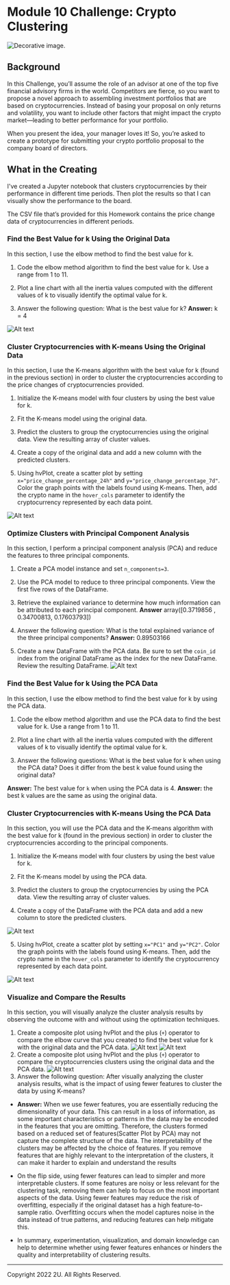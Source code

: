 # Module 10 Challenge: Crypto Clustering

![Decorative image.]([Images/10-5-challenge-image.png](https://git.bootcampcontent.com/Monash-University/MONU-VIRT-FIN-PT-06-2023-U-LOLC/-/raw/main/10-Unsupervised-Learning/Homework/Instructions/Images/10-5-challenge-image.png))


## Background

In this Challenge, you’ll assume the role of an advisor at one of the top five financial advisory firms in the world. Competitors are fierce, so you want to propose a novel approach to assembling investment portfolios that are based on cryptocurrencies. Instead of basing your proposal on only returns and volatility, you want to include other factors that might impact the crypto market&mdash;leading to better performance for your portfolio.

When you present the idea, your manager loves it! So, you’re asked to create a prototype for submitting your crypto portfolio proposal to the company board of directors.

## What in the Creating

I've created a Jupyter notebook that clusters cryptocurrencies by their performance in different time periods. Then plot the results so that I can visually show the performance to the board.

The CSV file that’s provided for this Homework contains the price change data of cryptocurrencies in different periods.


### Find the Best Value for k Using the Original Data

In this section, I use the elbow method to find the best value for k.

1. Code the elbow method algorithm to find the best value for k. Use a range from 1 to 11.

2. Plot a line chart with all the inertia values computed with the different values of k to visually identify the optimal value for k.

3. Answer the following question: What is the best value for k?
    **Answer:** k = 4

![Alt text](https://github.com/CharinthipPalmy/Module-10-Challenge/blob/main/Elbow%20curve%20by%20k.png?raw=true)

### Cluster Cryptocurrencies with K-means Using the Original Data

In this section, I use the K-means algorithm with the best value for k (found in the previous section) in order to cluster the cryptocurrencies according to the price changes of cryptocurrencies provided.

1. Initialize the K-means model with four clusters by using the best value for k.

2. Fit the K-means model using the original data.

3. Predict the clusters to group the cryptocurrencies using the original data. View the resulting array of cluster values.

4. Create a copy of the original data and add a new column with the predicted clusters.

5. Using hvPlot, create a scatter plot by setting `x="price_change_percentage_24h"` and `y="price_change_percentage_7d"`. Color the graph points with the labels found using K-means. Then, add the crypto name in the `hover_cols` parameter to identify the cryptocurrency represented by each data point.

![Alt text](https://github.com/CharinthipPalmy/Module-10-Challenge/blob/main/scatter%20plot%20by%20k.png?raw=true)

### Optimize Clusters with Principal Component Analysis

In this section, I perform a principal component analysis (PCA) and reduce the features to three principal components.

1. Create a PCA model instance and set `n_components=3`.

2. Use the PCA model to reduce to three principal components. View the first five rows of the DataFrame.

3. Retrieve the explained variance to determine how much information can be attributed to each principal component.
**Answer** array([0.3719856 , 0.34700813, 0.17603793])

4. Answer the following question: What is the total explained variance of the three principal components?
**Answer:** 0.89503166

6. Create a new DataFrame with the PCA data. Be sure to set the `coin_id` index from the original DataFrame as the index for the new DataFrame. Review the resulting DataFrame.
![Alt text](https://github.com/CharinthipPalmy/Module-10-Challenge/blob/main/Image%205-9-2023%20at%204.00%20pm.jpg?raw=true)


### Find the Best Value for k Using the PCA Data

In this section, I use the elbow method to find the best value for k by using the PCA data.

1. Code the elbow method algorithm and use the PCA data to find the best value for k. Use a range from 1 to 11.

2. Plot a line chart with all the inertia values computed with the different values of k to visually identify the optimal value for k.

3. Answer the following questions: What is the best value for k when using the PCA data? Does it differ from the best k value found using the original data?

**Answer:** The best value for `k` when using the PCA data is 4.
**Answer:** the best k values are the same as using the original data.

### Cluster Cryptocurrencies with K-means Using the PCA Data

In this section, you will use the PCA data and the K-means algorithm with the best value for k (found in the previous section) in order to cluster the cryptocurrencies according to the principal components.

1. Initialize the K-means model with four clusters by using the best value for k.

2. Fit the K-means model by using the PCA data.

3. Predict the clusters to group the cryptocurrencies by using the PCA data. View the resulting array of cluster values.

4. Create a copy of the DataFrame with the PCA data and add a new column to store the predicted clusters.

![Alt text](https://github.com/CharinthipPalmy/Module-10-Challenge/blob/main/Image%205-9-2023%20at%204.07%20pm.jpg?raw=true)

5. Using hvPlot, create a scatter plot by setting `x="PC1"` and `y="PC2"`. Color the graph points with the labels found using K-means. Then, add the crypto name in the `hover_cols` parameter to identify the cryptocurrency represented by each data point.

![Alt text](https://github.com/CharinthipPalmy/Module-10-Challenge/blob/main/PCA%20scatter.png?raw=true)

### Visualize and Compare the Results

In this section, you will visually analyze the cluster analysis results by observing the outcome with and without using the optimization techniques.

1. Create a composite plot using hvPlot and the plus (`+`) operator to compare the elbow curve that you created to find the best value for k with the original data and the PCA data.
![Alt text](https://github.com/CharinthipPalmy/Module-10-Challenge/blob/main/2Elbows.png?raw=true)
![Alt text](https://github.com/CharinthipPalmy/Module-10-Challenge/blob/main/Elbow_in_1.png?raw=true)
3. Create a composite plot using hvPlot and the plus (`+`) operator to compare the cryptocurrencies clusters using the original data and the PCA data.
![Alt text](https://github.com/CharinthipPalmy/Module-10-Challenge/blob/main/2Scatters.png?raw=true)
4. Answer the following question: After visually analyzing the cluster analysis results, what is the impact of using fewer features to cluster the data by using K-means?

  * **Answer:** When we use fewer features, you are essentially reducing the dimensionality of your data. This can result in a loss of information, as some important characteristics or patterns in the data may be encoded in the features that you are omitting. Therefore, the clusters formed based on a reduced set of features(Scatter Plot by PCA) may not capture the complete structure of the data. The interpretability of the clusters may be affected by the choice of features. If you remove features that are highly relevant to the interpretation of the clusters, it can make it harder to explain and understand the results

  * On the flip side, using fewer features can lead to simpler and more interpretable clusters. If some features are noisy or less relevant for the clustering task, removing them can help to focus on the most important aspects of the data. Using fewer features may reduce the risk of overfitting, especially if the original dataset has a high feature-to-sample ratio. Overfitting occurs when the model captures noise in the data instead of true patterns, and reducing features can help mitigate this.

  * In summary, experimentation, visualization, and domain knowledge can help to determine whether using fewer features enhances or hinders the quality and interpretability of clustering results.



---

Copyright 2022 2U. All Rights Reserved.
